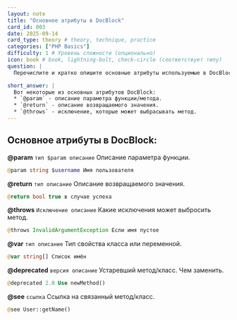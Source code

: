 ```yaml
---
layout: note
title: "Основное атрибуты в DocBlock"
card_id: 003
date: 2025-09-14
card_type: theory # theory, technique, practice
categories: ["PHP Basics"]
difficulty: 1 # Уровень сложности (опционально)
icon: book # book, lightning-bolt, check-circle (соответствует типу)
question: |
  Перечислите и кратко опишите основные атрибуты используемые в DocBlock.

short_answer: |
  Вот некоторые из основных атрибутов DocBlock:
  * `@param` - описание параметра функции/метода.
  * `@return` - описание возвращаемого значения.
  * `@throws` - исключение, которые может выбрасывать метод.
---
```


## Основное атрибуты в DocBlock:

**@param** `тип $param описание`
Описание параметра функции.
```php 
@param string $username Имя пользователя
```

**@return** `тип описание`
Описание возвращаемого значения.
```php 
@return bool true в случае успеха
```

**@throws** `Исключение описание`
Какие исключения может выбросить метод.
```php 
@throws InvalidArgumentException Если имя пустое
```

**@var** `тип описание`
Тип свойства класса или переменной.
```php 
@var string[] Список имён
```

**@deprecated** `версия описание`
Устаревший метод/класс. Чем заменить.
```php 
@deprecated 2.0 Use newMethod()
```

**@see** `ссылка`
Ссылка на связанный метод/класс.
```php 
@see User::getName()
```
